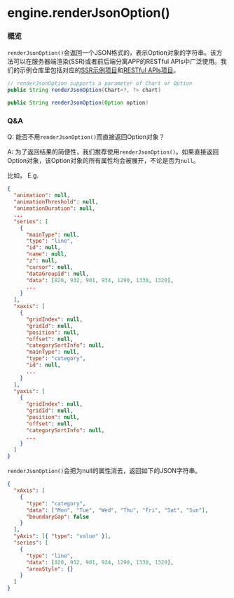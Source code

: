 # engine.renderJsonOption()

### 概览
`renderJsonOption()`会返回一个JSON格式的，表示Option对象的字符串。该方法可以在服务器端渲染(SSR)或者前后端分离APP的RESTful APIs中广泛使用。我们的示例仓库里包括对应的[SSR示例项目](zh-cn/spring-boot/sb-template)和[RESTful APIs项目](zh-cn/spring-boot/sb-restful)。

```java
// renderJsonOption supports a parameter of Chart or Option
public String renderJsonOption(Chart<?, ?> chart)

public String renderJsonOption(Option option)
```


### Q&A
Q: 能否不用`renderJsonOption()`而直接返回Option对象？

A: 为了返回结果的简便性，我们推荐使用`renderJsonOption()`。如果直接返回Option对象，该Option对象的所有属性均会被展开，不论是否为`null`。

比如，
E.g. 
```json
{
  "animation": null,
  "animationThreshold": null,
  "animationDuration": null,
  ...
  "series": [
    {
      "mainType": null,
      "type": "line",
      "id": null,
      "name": null,
      "z": null,
      "cursor": null,
      "dataGroupId": null,
      "data": [820, 932, 901, 934, 1290, 1330, 1320],
      ...
    }
  ],
  "xaxis": [
    {
      "gridIndex": null,
      "gridId": null,
      "position": null,
      "offset": null,
      "categorySortInfo": null,
      "mainType": null,
      "type": "category",
      "id": null,
      ...
    }
  ],
  "yaxis": [
    {
      "gridIndex": null,
      "gridId": null,
      "position": null,
      "offset": null,
      "categorySortInfo": null,
      ...
    }
  ]
}

```

`renderJsonOption()`会把为null的属性消去，返回如下的JSON字符串。
```json
{
  "xAxis": [
    {
      "type": "category",
      "data": ["Mon", "Tue", "Wed", "Thu", "Fri", "Sat", "Sun"],
      "boundaryGap": false
    }
  ],
  "yAxis": [{ "type": "value" }],
  "series": [
    {
      "type": "line",
      "data": [820, 932, 901, 934, 1290, 1330, 1320],
      "areaStyle": {}
    }
  ]
}

```

